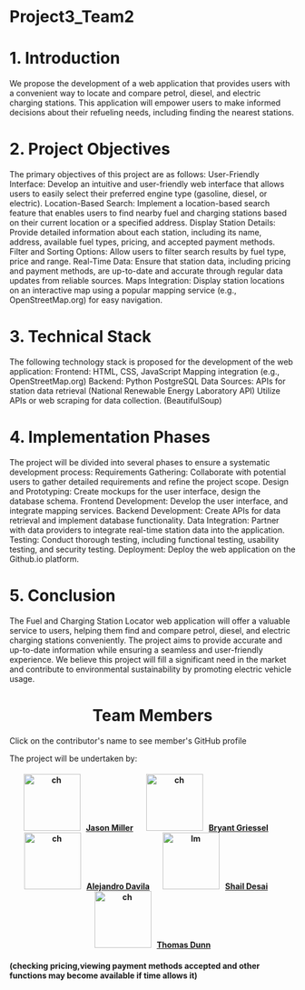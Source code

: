 # Project3_Team2
# 1. Introduction
We propose the development of a web application that provides users with a convenient way to locate and compare petrol, diesel, and electric charging stations. This application will empower users to make informed decisions about their refueling needs, including finding the nearest stations. 


# 2. Project Objectives
The primary objectives of this project are as follows:
User-Friendly Interface: Develop an intuitive and user-friendly web interface that allows users to easily select their preferred engine type (gasoline, diesel, or electric).
Location-Based Search: Implement a location-based search feature that enables users to find nearby fuel and charging stations based on their current location or a specified address.
Display Station Details: Provide detailed information about each station, including its name, address, available fuel types, pricing, and accepted payment methods.
Filter and Sorting Options: Allow users to filter search results by fuel type, price and range.
Real-Time Data: Ensure that station data, including pricing and payment methods, are up-to-date and accurate through regular data updates from reliable sources.
Maps Integration: Display station locations on an interactive map using a popular mapping service (e.g., OpenStreetMap.org) for easy navigation.


# 3. Technical Stack
The following technology stack is proposed for the development of the web application:
Frontend:
HTML, CSS, JavaScript
Mapping integration (e.g., OpenStreetMap.org)
Backend:
Python
PostgreSQL 
Data Sources:
APIs for station data retrieval (National Renewable Energy Laboratory API)
Utilize APIs or web scraping for data collection. (BeautifulSoup)


# 4. Implementation Phases
The project will be divided into several phases to ensure a systematic development process:
Requirements Gathering: Collaborate with potential users to gather detailed requirements and refine the project scope.
Design and Prototyping: Create mockups for the user interface, design the database schema.
Frontend Development: Develop the user interface, and integrate mapping services.
Backend Development: Create APIs for data retrieval  and implement database functionality.
Data Integration: Partner with data providers to integrate real-time station data into the application.
Testing: Conduct thorough testing, including functional testing, usability testing, and security testing.
Deployment: Deploy the web application on the Github.io platform.


# 5. Conclusion
The Fuel and Charging Station Locator web application will offer a valuable service to users, helping them find and compare petrol, diesel, and electric charging stations conveniently. The project aims to provide accurate and up-to-date information while ensuring a seamless and user-friendly experience. We believe this project will fill a significant need in the market and contribute to environmental sustainability by promoting electric vehicle usage.





<h1 align="center">Team Members</h1>
Click on the contributor's name to see member's GitHub profile


The project will be undertaken by: 

<h4 align="center">
<img width="100" alt="ch" src="https://github.com/alejandro-davila/Project3_Team2/assets/135288005/4bf7c601-5359-4c28-9c7e-55e0345d42b3">&nbsp;&nbsp;&nbsp;<a href="https://github.com/Jaxion08">Jason Miller</a>&nbsp;&nbsp; &nbsp; &nbsp;&nbsp;<img width="100" alt="ch" src="https://github.com/alejandro-davila/Project3_Team2/assets/135288005/c9f3ce07-ef4b-4aec-bb8d-8c14f770340c">&nbsp;&nbsp;&nbsp;<a href="https://github.com/demzilla">Bryant Griessel</a>&nbsp;&nbsp; &nbsp; &nbsp;&nbsp;<img width="100" alt="ch" src="https://github.com/alejandro-davila/Project1_Team6_Austin_Analysis/assets/135288005/d7dcc18d-eeb4-4410-9dc5-dbf0589f57f6">&nbsp;&nbsp;&nbsp;<a href="https://github.com/alejandro-davila">Alejandro Davila</a>&nbsp;&nbsp; &nbsp; &nbsp;&nbsp;<img width="100" alt="lm" src="https://github.com/alejandro-davila/Project3_Team2/assets/135288005/6df1927f-ab2c-41c9-9e88-b220f2b74d9d">&nbsp;&nbsp;&nbsp;<a href="https://github.com/shaildesai98">Shail Desai</a>&nbsp;&nbsp; &nbsp; &nbsp;&nbsp;<img width="100" alt="ch" src="https://github.com/alejandro-davila/Project3_Team2/assets/135288005/1fcd2a0d-b5e2-48e1-8be2-06b78f27fb54">&nbsp;&nbsp;&nbsp;<a href="https://github.com/tomwildun">Thomas Dunn</a><h4>




(checking pricing,viewing payment methods accepted and other functions may become available if time allows it)
